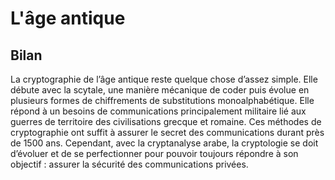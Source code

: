 # L'âge antique

## Bilan

La cryptographie de l’âge antique reste quelque chose d’assez simple. Elle débute avec la scytale, une manière mécanique de coder puis évolue en plusieurs formes de chiffrements de substitutions monoalphabétique. Elle répond à un besoins de communications principalement militaire lié aux guerres de territoire des civilisations grecque et romaine. Ces méthodes de cryptographie ont suffit à assurer le secret des communications durant près de 1500 ans. Cependant, avec la cryptanalyse arabe, la cryptologie se doit d’évoluer et de se perfectionner pour pouvoir toujours répondre à son objectif : assurer la sécurité des communications privées.